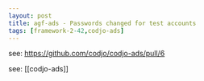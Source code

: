 ```yaml
---
layout: post
title: agf-ads - Passwords changed for test accounts
tags: [framework-2-42,codjo-ads]
---
```

see: https://github.com/codjo/codjo-ads/pull/6

see: [[codjo-ads]]
